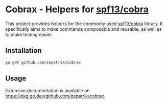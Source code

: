 # Cobrax - Helpers for [spf13/cobra](https://github.com/spf13/cobra)

This project provides helpers for the commonly used [spf13/cobra](https://github.com/spf13/cobra) library.
It specifically aims to make commands composable and reusable, as well as to make testing easier.

## Installation

```bash
go get github.com/zepatrik/cobrax
```

## Usage

Extensive documentation is available on https://pkg.go.dev/github.com/zepatrik/cobrax.
